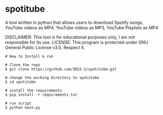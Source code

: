 # spotitube
A tool written in python that allows users to download Spotify songs, YouTube videos as MP4, YouTube videos as MP3, YouTube Playlists as MP4

DISCLAIMER: This tool is for educational purposes only, I am not responsible for its use.
LICENSE: This program is protected under GNU General Public License v3.0, Respect it.

```console
# How to Install & run

# Clone the repo
$ git clone https://github.com/3022-2/spotitube.git

# change the working directory to spotitube
$ cd spotitube

# install the requirements
$ pip install -r requirements.txt

# run script
$ python main.py
```


